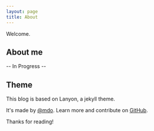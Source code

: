 ```yaml
---
layout: page
title: About
---
```


<p class="message">
 Welcome.
</p>

## About me
-- In Progress --

## Theme

This blog is based on Lanyon, a jekyll theme. 

It's made by [@mdo](https://twitter.com/mdo).
Learn more and contribute on [GitHub](https://github.com/poole).


Thanks for reading!